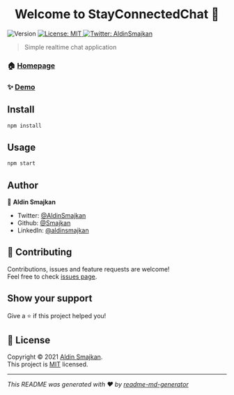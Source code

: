 <h1 align="center">Welcome to StayConnectedChat 👋</h1>
<p>
  <img alt="Version" src="https://img.shields.io/badge/version-1.0.0-blue.svg?cacheSeconds=2592000" />
  <a href="LICENSE.md" target="_blank">
    <img alt="License: MIT" src="https://img.shields.io/badge/License-MIT-yellow.svg" />
  </a>
  <a href="https://twitter.com/AldinSmajkan" target="_blank">
    <img alt="Twitter: AldinSmajkan" src="https://img.shields.io/twitter/follow/AldinSmajkan.svg?style=social" />
  </a>
</p>

> Simple realtime chat application

### 🏠 [Homepage](github.com/Smajkan/StayConnected)

### ✨ [Demo](https://stayconnected.smajki.repl.co/)

## Install

```sh
npm install
```

## Usage

```sh
npm start
```

## Author

👤 **Aldin Smajkan**

* Twitter: [@AldinSmajkan](https://twitter.com/AldinSmajkan)
* Github: [@Smajkan](https://github.com/Smajkan)
* LinkedIn: [@aldinsmajkan](https://linkedin.com/in/aldinsmajkan)

## 🤝 Contributing

Contributions, issues and feature requests are welcome!<br />Feel free to check [issues page](https://github.com/Smajkan/StayConnected/issues). 

## Show your support

Give a ⭐️ if this project helped you!

## 📝 License

Copyright © 2021 [Aldin Smajkan](https://github.com/Smajkan).<br />
This project is [MIT](LICENSE.md) licensed.

***
_This README was generated with ❤️ by [readme-md-generator](https://github.com/kefranabg/readme-md-generator)_